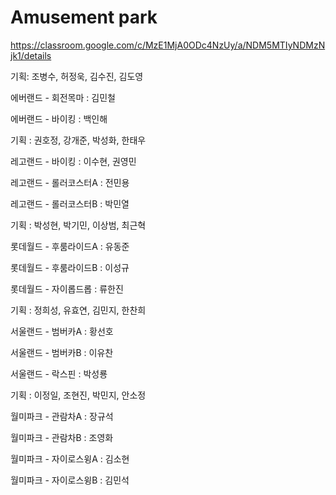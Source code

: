 # Amusement park


https://classroom.google.com/c/MzE1MjA0ODc4NzUy/a/NDM5MTIyNDMzNjk1/details






기획: 조병수, 허정욱, 김수진, 김도영

  에버랜드 - 회전목마 : 김민철
  
  에버랜드 - 바이킹 : 백인해

기획 : 권호정, 강개준, 박성화, 한태우

  레고랜드 - 바이킹 : 이수현, 권영민
  
  레고랜드 - 롤러코스터A : 전민용
  
  레고랜드 - 롤러코스터B : 박민열


기획 : 박성현, 박기민, 이상범, 최근혁

  롯데월드 - 후룸라이드A : 유동준
  
  롯데월드 - 후룸라이드B : 이성규
  
  롯데월드 - 자이롭드롭 : 류한진
  

기획 : 정희성, 유효연, 김민지, 한찬희

  서울랜드 - 범버카A : 황선호
  
  서울랜드 - 범버카B : 이유찬
  
  서울랜드 - 락스핀 : 박성룡
  

기획 : 이정일, 조현진, 박민지, 안소정

  월미파크 - 관람차A : 장규석
  
  월미파크 - 관람차B : 조영화
  
  월미파크 - 자이로스윙A : 김소현
  
  월미파크 - 자이로스윙B : 김민석
  
